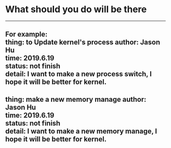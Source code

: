 # What should you do will be there  
----  
For example:  
thing: to Update kernel's process
author: Jason Hu  
time: 2019.6.19  
status: not finish  
detail: I want to make a new process switch, I hope it will be better for kernel.  
----
thing: make a new memory manage
author: Jason Hu  
time: 2019.6.19  
status: not finish  
detail: I want to make a new memory manage, I hope it will be better for kernel.  
----
